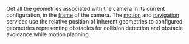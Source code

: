 Get all the geometries associated with the camera in its current configuration, in the [frame](/operate/reference/services/frame-system/) of the camera.
The [motion](/operate/reference/services/motion/) and [navigation](/operate/reference/services/navigation/) services use the relative position of inherent geometries to configured geometries representing obstacles for collision detection and obstacle avoidance while motion planning.
